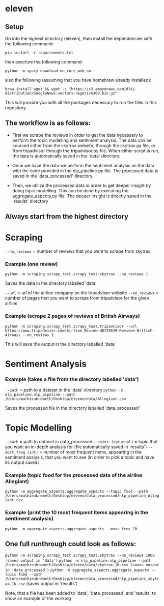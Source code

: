 # eleven


## Setup

Go into the highest directory (eleven), then install the dependencies with the following command:

``` pip install -r requirements.txt ```

then execture the following command:

``` python -m spacy download en_core_web_sm ```

also the following (assuming that you have homebrew already installed):

``` brew install wget && wget -c "https://s3.amazonaws.com/dl4j-distribution/GoogleNews-vectors-negative300.bin.gz" ```

This will provide you with all the packages necessary to run the files in this repository.



## The workflow is as follows:

- First we scrape the reviews in order to get the data necessary to perform the topic modelling and sentiment analysis.
The data can be sourced either from the skytrax website, through the skytrax.py file, or from tripadvisor through the tripadvisor.py file. When either script is run, the data is automatically saved in the 'data' directory.

- Once we have the data we perform the sentiment analysis on the data with the code provided in the nlp_pipeline.py file. The processed data is saved in the 'data_processed' directory.

- Then, we utilize the processed data in order to get deeper insight by doing topic modelling. This can be done by executing the aggregate_aspects.py file. The deeper insight is directly saved in the 'results' directory




## Always start from the highest directory

# Scraping

``` --no_reviews ``` = number of reviews that you want to scrape from skytrax

### Example (one review)

``` python -m scraping.scrapy_test.scrapy_test.skytrax --no_reviews 1 ```

Saves the data in the directory labelled 'data'




``` --url ``` = url of the airline company on the tripadvisor website
``` --no_reviews ``` = number of pages that you want to scrape from tripadvisor for the given airline

### Example (scrape 2 pages of reviews of British Airways)

``` python -m scraping.scrapy_test.scrapy_test.tripadvisor --url https://www.tripadvisor.com/Airline_Review-d8729039-Reviews-British-Airways --no_reviews 1 ```

This will save the output in the directory labelled 'data'


# Sentiment Analysis

### Example (takes a file from the directory labelled 'data')

``` --path ``` = path to a dataset in the 'data' directory
``` python -m nlp_pipeline.nlp_pipeline --path /Users/mathieukremeth/Desktop/eleven/data/Allegiant.csv ```

Saves the processed file in the directory labelled 'data_processed'


# Topic Modelling


``` --path ``` = path to dataset in data_processed
``` --topic (optional) ``` = topic that you want an in-depth analysis for (file automatically saved in 'results')
``` --most_freq (int) ``` = number of most frequent items, appearing in the sentiment analysis, that you want to see (in order to pick a topic and have its output saved)

### Example (topic food for the processed data of the airline Allegiant)
``` python -m aggregate_aspects.aggregate_aspects --topic food --path /Users/mathieukremeth/Desktop/eleven/data_processed/nlp_pipeline_Allegiant.csv ```

### Example (print the 10 most frequent items appearing in the sentiment analysis)
``` python -m aggregate_aspects.aggregate_aspects --most_freq 10 ```


## One full runthrough could look as follows:

``` python -m scraping.scrapy_test.scrapy_test.skytrax --no_reviews 1000 (saves output in 'data') ```
``` python -m nlp_pipeline.nlp_pipeline --path /Users/mathieukremeth/Desktop/eleven/data/skytrax-1k.csv (saves output in 'data_processed') ```
``` python -m aggregate_aspects.aggregate_aspects --topic food --path /Users/mathieukremeth/Desktop/eleven/data_processed/nlp_pipeline_skytrax-1k.csv ``` (saves output in 'results')

Note, that a file has been added to 'data', 'data_processed' and 'results' to show an example of the working


